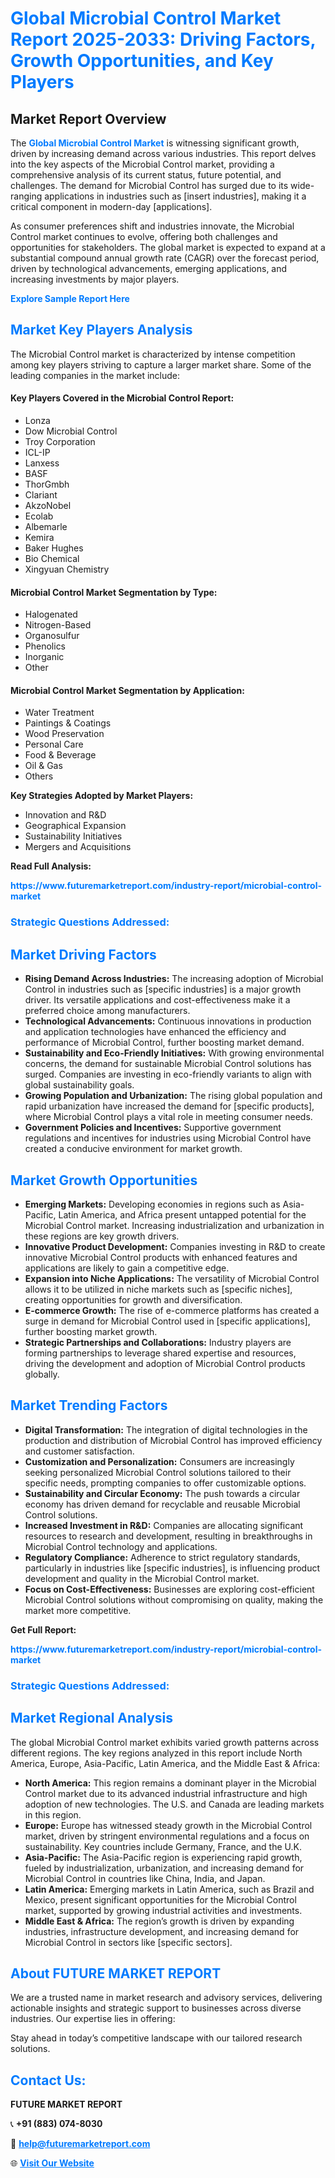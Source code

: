 <h1 style="color: #007BFF;">Global Microbial Control Market Report 2025-2033: Driving Factors, Growth Opportunities, and Key Players</h1>

<section id="overview">
<h2>Market Report Overview</h2>
<p>The <a href="https://www.futuremarketreport.com/industry-report/microbial-control-market" style="color: #007BFF; text-decoration: none;"><strong>Global Microbial Control Market</strong></a> is witnessing significant growth, driven by increasing demand across various industries. This report delves into the key aspects of the Microbial Control market, providing a comprehensive analysis of its current status, future potential, and challenges. The demand for Microbial Control has surged due to its wide-ranging applications in industries such as [insert industries], making it a critical component in modern-day [applications].</p>
<p>As consumer preferences shift and industries innovate, the Microbial Control market continues to evolve, offering both challenges and opportunities for stakeholders. The global market is expected to expand at a substantial compound annual growth rate (CAGR) over the forecast period, driven by technological advancements, emerging applications, and increasing investments by major players.</p>
</section>

<section id="overview">
<p><a href="https://www.futuremarketreport.com/request-sample/reportId=28745" style="color: #007BFF; text-decoration: none;"><strong>Explore Sample Report Here</strong></a></p>
</section>

<section id="key-players">
<h2 style="color: #007BFF;">Market Key Players Analysis</h2>
<p>The Microbial Control market is characterized by intense competition among key players striving to capture a larger market share. Some of the leading companies in the market include:</p>
<h4>Key Players Covered in the Microbial Control Report:</h4>
<ul><li>Lonza</li><li>Dow Microbial Control</li><li>Troy Corporation</li><li>ICL-IP</li><li>Lanxess</li><li>BASF</li><li>ThorGmbh</li><li>Clariant</li><li>AkzoNobel</li><li>Ecolab</li><li>Albemarle</li><li>Kemira</li><li>Baker Hughes</li><li>Bio Chemical</li><li>Xingyuan Chemistry</li></ul>
<h4>Microbial Control Market Segmentation by Type:</h4>
<ul><li>Halogenated</li><li>Nitrogen-Based</li><li>Organosulfur</li><li>Phenolics</li><li>Inorganic</li><li>Other</li></ul>

<h4>Microbial Control Market Segmentation by Application:</h4>
<ul><li>Water Treatment</li><li>Paintings &amp; Coatings</li><li>Wood Preservation</li><li>Personal Care</li><li>Food &amp; Beverage</li><li>Oil &amp; Gas</li><li>Others</li></ul>
<p><strong>Key Strategies Adopted by Market Players:</strong></p>
<ul>
<li>Innovation and R&D</li>
<li>Geographical Expansion</li>
<li>Sustainability Initiatives</li>
<li>Mergers and Acquisitions</li>
</ul>
</section>

<section>
<p><strong>Read Full Analysis: </strong></p><a href="https://www.futuremarketreport.com/industry-report/microbial-control-market" style="color: #007BFF; text-decoration: none;"><strong>https://www.futuremarketreport.com/industry-report/microbial-control-market</strong></a>
<h3 style="color: #007BFF;">Strategic Questions Addressed:</h3>
</section>

<section id="driving-factors">
<h2 style="color: #007BFF;">Market Driving Factors</h2>
<ul>
<li><strong>Rising Demand Across Industries:</strong> The increasing adoption of Microbial Control in industries such as [specific industries] is a major growth driver. Its versatile applications and cost-effectiveness make it a preferred choice among manufacturers.</li>
<li><strong>Technological Advancements:</strong> Continuous innovations in production and application technologies have enhanced the efficiency and performance of Microbial Control, further boosting market demand.</li>
<li><strong>Sustainability and Eco-Friendly Initiatives:</strong> With growing environmental concerns, the demand for sustainable Microbial Control solutions has surged. Companies are investing in eco-friendly variants to align with global sustainability goals.</li>
<li><strong>Growing Population and Urbanization:</strong> The rising global population and rapid urbanization have increased the demand for [specific products], where Microbial Control plays a vital role in meeting consumer needs.</li>
<li><strong>Government Policies and Incentives:</strong> Supportive government regulations and incentives for industries using Microbial Control have created a conducive environment for market growth.</li>
</ul>
</section>

<section id="growth-opportunities">
<h2 style="color: #007BFF;">Market Growth Opportunities</h2>
<ul>
<li><strong>Emerging Markets:</strong> Developing economies in regions such as Asia-Pacific, Latin America, and Africa present untapped potential for the Microbial Control market. Increasing industrialization and urbanization in these regions are key growth drivers.</li>
<li><strong>Innovative Product Development:</strong> Companies investing in R&D to create innovative Microbial Control products with enhanced features and applications are likely to gain a competitive edge.</li>
<li><strong>Expansion into Niche Applications:</strong> The versatility of Microbial Control allows it to be utilized in niche markets such as [specific niches], creating opportunities for growth and diversification.</li>
<li><strong>E-commerce Growth:</strong> The rise of e-commerce platforms has created a surge in demand for Microbial Control used in [specific applications], further boosting market growth.</li>
<li><strong>Strategic Partnerships and Collaborations:</strong> Industry players are forming partnerships to leverage shared expertise and resources, driving the development and adoption of Microbial Control products globally.</li>
</ul>
</section>

<section id="trending-factors">
<h2 style="color: #007BFF;">Market Trending Factors</h2>
<ul>
<li><strong>Digital Transformation:</strong> The integration of digital technologies in the production and distribution of Microbial Control has improved efficiency and customer satisfaction.</li>
<li><strong>Customization and Personalization:</strong> Consumers are increasingly seeking personalized Microbial Control solutions tailored to their specific needs, prompting companies to offer customizable options.</li>
<li><strong>Sustainability and Circular Economy:</strong> The push towards a circular economy has driven demand for recyclable and reusable Microbial Control solutions.</li>
<li><strong>Increased Investment in R&D:</strong> Companies are allocating significant resources to research and development, resulting in breakthroughs in Microbial Control technology and applications.</li>
<li><strong>Regulatory Compliance:</strong> Adherence to strict regulatory standards, particularly in industries like [specific industries], is influencing product development and quality in the Microbial Control market.</li>
<li><strong>Focus on Cost-Effectiveness:</strong> Businesses are exploring cost-efficient Microbial Control solutions without compromising on quality, making the market more competitive.</li>
</ul>
</section>

<section>
<p><strong>Get Full Report: </strong></p><a href="https://www.futuremarketreport.com/industry-report/microbial-control-market" style="color: #007BFF; text-decoration: none;"><strong>https://www.futuremarketreport.com/industry-report/microbial-control-market</strong></a>
<h3 style="color: #007BFF;">Strategic Questions Addressed:</h3>
</section>


<section id="regional-analysis">
<h2 style="color: #007BFF;">Market Regional Analysis</h2>
<p>The global Microbial Control market exhibits varied growth patterns across different regions. The key regions analyzed in this report include North America, Europe, Asia-Pacific, Latin America, and the Middle East & Africa:</p>
<ul>
<li><strong>North America:</strong> This region remains a dominant player in the Microbial Control market due to its advanced industrial infrastructure and high adoption of new technologies. The U.S. and Canada are leading markets in this region.</li>
<li><strong>Europe:</strong> Europe has witnessed steady growth in the Microbial Control market, driven by stringent environmental regulations and a focus on sustainability. Key countries include Germany, France, and the U.K.</li>
<li><strong>Asia-Pacific:</strong> The Asia-Pacific region is experiencing rapid growth, fueled by industrialization, urbanization, and increasing demand for Microbial Control in countries like China, India, and Japan.</li>
<li><strong>Latin America:</strong> Emerging markets in Latin America, such as Brazil and Mexico, present significant opportunities for the Microbial Control market, supported by growing industrial activities and investments.</li>
<li><strong>Middle East & Africa:</strong> The region’s growth is driven by expanding industries, infrastructure development, and increasing demand for Microbial Control in sectors like [specific sectors].</li>
</ul>
</section>

<footer>
<h2 style="color: #007BFF;">About FUTURE MARKET REPORT</h2>
<p>We are a trusted name in market research and advisory services, delivering actionable insights and strategic support to businesses across diverse industries. Our expertise lies in offering:</p>

<p>Stay ahead in today’s competitive landscape with our tailored research solutions.</p>

<h2 style="color: #007BFF;">Contact Us:</h2>
<p><strong>FUTURE MARKET REPORT</strong></p>
<p>📞 <strong>+91 (883) 074-8030</strong></p>
<p>📧 <strong><a href="mailto:help@futuremarketreport.com" style="color: #007BFF;">help@futuremarketreport.com</a></strong></p>
<p>🌐 <strong><a href="https://www.futuremarketreport.com/" style="color: #007BFF;">Visit Our Website</a></strong></p>
</footer>